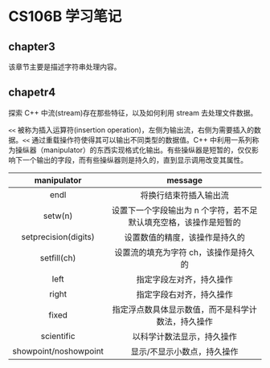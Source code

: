 # CS106B 学习笔记

## chapter3

该章节主要是描述字符串处理内容。

## chapetr4

探索 C++ 中流(stream)存在那些特征，以及如何利用 stream 去处理文件数据。

`<<` 被称为插入运算符(insertion operation)，左侧为输出流，右侧为需要插入的数据。`<<` 通过重载操作符使得其可以输出不同类型的数据值。C++ 中利用一系列称为操纵器（manipulator）的东西实现格式化输出。有些操纵器是短暂的，仅仅影响下一个输出的字段，而有些操纵器则是持久的，直到显示调用改变其属性。

| manipulator | message |
| :---: | :---: |
| endl | 将换行结束符插入输出流
| setw(n) | 设置下一个字段输出为 n 个字符，若不足默认填充空格，该操作是短暂的
| setprecision(digits) | 设置数值的精度，该操作是持久的
| setfill(ch) | 设置流的填充为字符 ch，该操作是持久的
| left | 指定字段左对齐，持久操作
| right | 指定字段右对齐，持久操作
| fixed | 指定浮点数具体显示数值，而不是科学计数法，持久操作
| scientific | 以科学计数法显示，持久操作
| showpoint/noshowpoint | 显示/不显示小数点，持久操作
